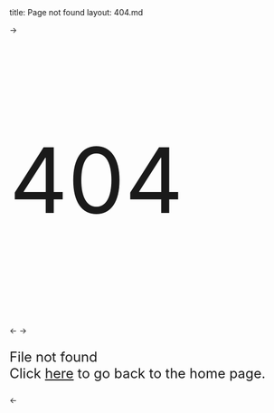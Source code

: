 <frontmatter>
    title: Page not found
    layout: 404.md
</frontmatter>


-><p style="font-size: 10rem">404</p><-
-><p style="font-size: 1.5rem">File not found<br>Click <a href="/">here</a> to go back to the home page.</p><-